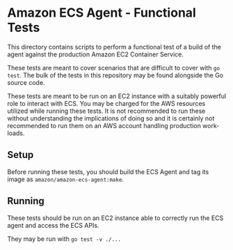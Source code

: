# Amazon ECS Agent - Functional Tests

This directory contains scripts to perform a functional test of a build of the
agent against the production Amazon EC2 Container Service.

These tests are meant to cover scenarios that are difficult to cover with `go test`.
The bulk of the tests in this repository may be found alongside the Go source
code.

These tests are meant to be run on an EC2 instance with a suitably powerful
role to interact with ECS.
You may be charged for the AWS resources utilized while running these tests.
It is not recommended to run these without understanding the implications of
doing so and it is certainly not recommended to run them on an AWS account
handling production work-loads.

## Setup

Before running these tests, you should build the ECS Agent and tag its image as
`amazon/amazon-ecs-agent:make`.

## Running

These tests should be run on an EC2 instance able to correctly run the ECS
agent and access the ECS APIs.

They may be run with `go test -v ./...`
